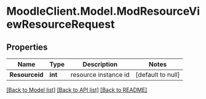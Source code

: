 # MoodleClient.Model.ModResourceViewResourceRequest

## Properties

Name | Type | Description | Notes
------------ | ------------- | ------------- | -------------
**Resourceid** | **int** | resource instance id | [default to null]

[[Back to Model list]](../README.md#documentation-for-models) [[Back to API list]](../README.md#documentation-for-api-endpoints) [[Back to README]](../README.md)

